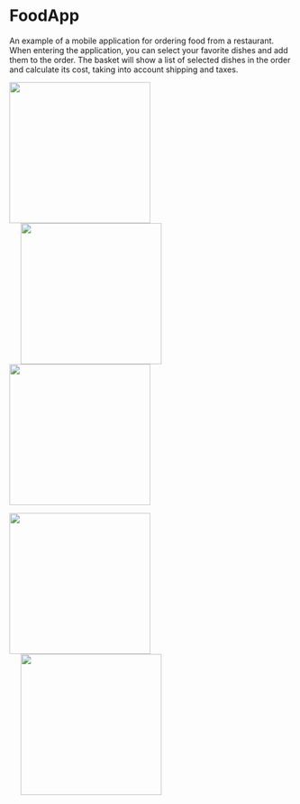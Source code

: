 # FoodApp
An example of a mobile application for ordering food from a restaurant.
When entering the application, you can select your favorite dishes and add them to the order.
The basket will show a list of selected dishes in the order and calculate its cost, taking into account shipping and taxes.

<p align="left">
<img src="https://user-images.githubusercontent.com/108148690/178941272-89303b5d-111f-4e52-b7ea-696a31861f41.jpg" width="250"/>

<img src="https://user-images.githubusercontent.com/108148690/178941301-d8dfeb3c-d856-4dda-9e7c-b0cfcf07462b.jpg" width="250" hspace="20"/>
  
<img src="https://user-images.githubusercontent.com/108148690/178941315-1601a0e0-173e-4a1d-a67b-ce505341e08e.jpg" width="250"/>
</p>


<p align="left">
<img src="https://user-images.githubusercontent.com/108148690/178941324-d1c68150-c42a-4ea2-a85e-a5c06f087994.jpg" width="250"/>
  
<img src="https://user-images.githubusercontent.com/108148690/178941341-82cb8836-fa76-4ae3-8f2c-6068ecc7cc15.jpg" width="250" hspace="20"/>
</p>


